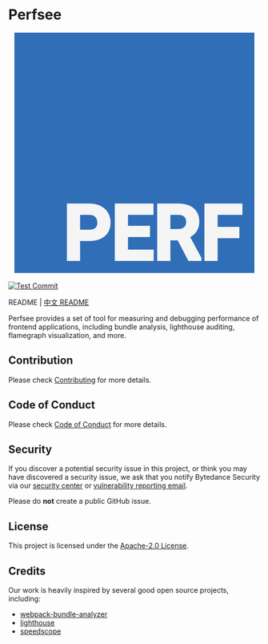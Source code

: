 # Perfsee

<p align="center">
  <img src="./assets/logo.svg" style="margin: '0 auto'">
</p>

[![Test Commit](https://github.com/perfsee/perfsee/actions/workflows/commit.yaml/badge.svg)](https://github.com/perfsee/perfsee/actions/workflows/commit.yaml)

README | [中文 README](README.zh_CN.md)

Perfsee provides a set of tool for measuring and debugging performance of frontend applications,
including bundle analysis, lighthouse auditing, flamegraph visualization, and more.

## Contribution

Please check [Contributing](CONTRIBUTING.md) for more details.

## Code of Conduct

Please check [Code of Conduct](CODE_OF_CONDUCT.md) for more details.

## Security

If you discover a potential security issue in this project, or think you may
have discovered a security issue, we ask that you notify Bytedance Security via our [security center](https://security.bytedance.com/src) or [vulnerability reporting email](sec@bytedance.com).

Please do **not** create a public GitHub issue.

## License

This project is licensed under the [Apache-2.0 License](LICENSE).

## Credits

Our work is heavily inspired by several good open source projects, including:

- [webpack-bundle-analyzer](https://github.com/webpack-contrib/webpack-bundle-analyzer)
- [lighthouse](https://github.com/GoogleChrome/lighthouse)
- [speedscope](https://github.com/jlfwong/speedscope)
